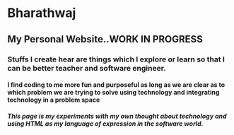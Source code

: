 # Bharathwaj
## My Personal Website..WORK IN PROGRESS
### Stuffs I create hear are things which I explore or learn so that I can be better teacher and software engineer. 
#### I find coding to me more fun and purposeful as long as we are clear as to which problem we are trying to solve using technology and integrating technology in a problem space
##### This page is my experiments with my own thought about technology and using HTML as my language of expression in the software world.
